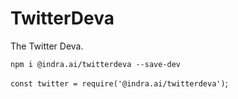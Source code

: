 # TwitterDeva

The Twitter Deva.

`npm i @indra.ai/twitterdeva --save-dev`

`const twitter = require('@indra.ai/twitterdeva')`;
